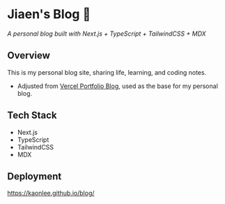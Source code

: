# Jiaen's Blog 🚀
_A personal blog built with Next.js + TypeScript + TailwindCSS + MDX_

## Overview

This is my personal blog site, sharing life, learning, and coding notes.

- Adjusted from [Vercel Portfolio Blog](https://github.com/vercel/examples/tree/main/solutions/blog), used as the base for my personal blog.

## Tech Stack
- Next.js
- TypeScript
- TailwindCSS
- MDX

## Deployment
https://kaonlee.github.io/blog/

